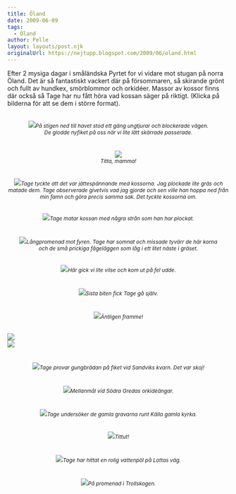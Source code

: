 ```yaml
---
title: Öland
date: 2009-06-09
tags: 
  - Öland	
author: Pelle
layout: layouts/post.njk
originalUrl: https://nejtupp.blogspot.com/2009/06/oland.html
---
```


Efter 2 mysiga dagar i småländska Pyrtet for vi vidare mot stugan på norra Öland. Det är så fantastiskt vackert där på försommaren, så skirande grönt och fullt av hundkex, smörblommor och orkidéer. Massor av kossor finns där också så Tage har nu fått höra vad kossan säger på riktigt. (Klicka på bilderna för att se dem i större format).<br><br><div style="text-align: center;"><img src="../../../../img/_MG_4740_1024pix.jpg"><span style="font-size:85%;"><span style="font-style: italic;">På stigen ned till havet stod ett gäng ungtjurar och blockerade vägen.<br>De glodde nyfiket på oss när vi lite lätt skärrade passerade. </span><br></span></div><br><br><div style="text-align: center;"><div style="text-align: center;"><img src="../../../../img/_MG_4773_1024pix.jpg"><span style="font-size:85%;"><span style="font-style: italic;"></span></span></div><div style="text-align: center;"><span style="font-size:85%;"><span style="font-style: italic;">Titta, mamma!<br><br></span></span></div><br></div><div style="text-align: center;"><img src="../../../../img/_MG_4776_1024pix.jpg"><span style="font-size:85%;"><span style="font-style: italic;">Tage tyckte att det var jättespännande med kossorna. Jag plockade lite gräs och matade dem. Tage observerade givetvis vad jag gjorde och sen ville han hoppa ned från min famn och göra precis samma sak. Det tyckte kossorna om.</span></span><br><span style="font-size:85%;"><span style="font-style: italic;"></span></span></div><span style="font-size:85%;"><span style="font-style: italic;"><br><br></span></span>  <div style="text-align: center;"><img src="../../../../img/_MG_4791_1024pix.jpg"><span style="font-size:85%;"><span style="font-style: italic;">Tage matar kossan med några strån som han har plockat.</span></span><br></div><br><br><div style="text-align: center;"><img src="../../../../img/_MG_4813_1024pix.jpg"><span style="font-size:85%;"><span style="font-style: italic;">Långpromenad mot fyren. Tage har somnat och missade tyvärr de här korna<br> och de små prickiga fågeläggen som låg i ett litet näste i gräset.<br><br><br></span></span></div><div style="text-align: center;"><img src="../../../../img/_MG_4843_1024pix.jpg"><span style="font-size:85%;"><span style="font-style: italic;">Här gick vi lite vilse och kom ut på fel udde.</span> </span></div><br><br><div style="text-align: center;"><img src="../../../../img/_MG_4861_1024pix.jpg"><span style="font-size:85%;"><span style="font-style: italic;">Sista biten fick Tage gå själv.</span> </span></div><br><br><div style="text-align: center;"><img src="../../../../img/_MG_4872_1024pix.jpg"><span style="font-size:85%;"><span style="font-style: italic;">Äntligen framme!<br><br><br></span></span></div><img src="../../../../img/_MG_4870_1024pix.jpg"><br><img src="../../../../img/_MG_4875_1024pix.jpg"><br><br><br><div style="text-align: center;"><img src="../../../../img/_MG_4911_1024pix.jpg"><span style="font-size:85%;"><span style="font-style: italic;">Tage provar gungbrädan på fiket vid Sandviks kvarn. Det var skoj!</span> </span></div><br><br><div style="text-align: center;"><img src="../../../../img/_MG_4928_1024pix.jpg"><span style="font-size:85%;"><span style="font-style: italic;">Mellanmål vid Södra Gredas orkidéängar.</span> </span></div><br><br><div style="text-align: center;"><img src="../../../../img/_MG_5144_1024pix.jpg"><span style="font-size:85%;"><span style="font-style: italic;">Tage undersöker de gamla gravarna runt Källa gamla kyrka.<br><br></span></span></div><br><div style="text-align: center;"><img src="../../../../img/_MG_5135_1024pix.jpg"><span style="font-size:85%;"><span style="font-style: italic;">Tittut! </span></span><br></div><br><br><div style="text-align: center;"><img src="../../../../img/_MG_5063_1024pix.jpg"><span style="font-size:85%;"><span style="font-style: italic;">Tage har hittat en rolig vattenpöl på Lottas väg. </span></span><br></div><br><br><div style="text-align: center;"><img src="../../../../img/_MG_4977_1024pix.jpg"><span style="font-size:85%;"><span style="font-style: italic;">På promenad i Trollskogen.</span></span><br></div>
<!-- no comments on this post -->